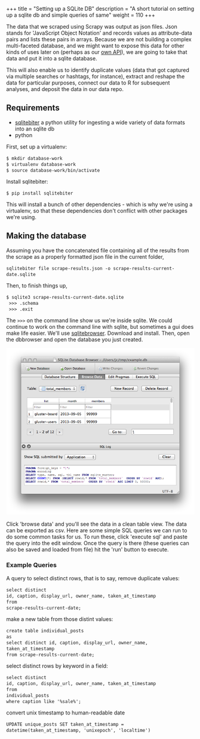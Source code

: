 +++
title = "Setting up a SQLite DB"
description = "A short tutorial on setting up a sqlite db and simple queries of same"
weight = 110
+++

The data that we scraped using Scrapy was output as json files. Json stands for 'JavaScript Object Notation' and records values as attribute-data pairs and lists these pairs in arrays. Because we are not building a complex multi-faceted database, and we might want to expose this data for other kinds of uses later on (perhaps as our [own API](https://programminghistorian.org/lessons/creating-apis-with-python-and-flask)), we are going to take that data and put it into a sqlite database.

This will also enable us to identify duplicate values (data that got captured via multiple searches or hashtags, for instance), extract and reshape the data for particular purposes, connect our data to R for subsequent analyses, and deposit the data in our data repo. 

## Requirements

+ [sqlitebiter](https://sqlitebiter.readthedocs.io/en/latest/index.html) a python utility for ingesting a wide variety of data formats into an sqlite db
+ python 

First, set up a virtualenv:

```
$ mkdir database-work
$ virtualenv database-work
$ source database-work/bin/activate
```

Install sqlitebiter:

```
$ pip install sqlitebiter
```

This will install a bunch of other dependencies - which is why we're using a virtualenv, so that these dependencies don't conflict with other packages we're using.

## Making the database

Assuming you have the concatenated file containing all of the results from the scrape as a properly formatted json file in the current folder,

```
sqlitebiter file scrape-results.json -o scrape-results-current-date.sqlite
```

Then, to finish things up,

```
$ sqlite3 scrape-results-current-date.sqlite
 >>> .schema
 >>> .exit
```

The `>>>` on the command line show us we're inside sqlite. We could continue to work on the command line with sqlite, but sometimes a gui does make life easier. We'll use [sqlitebrowser](http://sqlitebrowser.org/). Download and install. Then, open the dbbrowser and open the database you just created.

![Example screenshot of a typical DB-browser interface](https://github.com/sqlitebrowser/sqlitebrowser/raw/master/images/sqlitebrowser.png)

Click 'browse data' and you'll see the data in a clean table view. The data can be exported as csv. Here are some simple SQL queries we can run to do some common tasks for us. To run these, click 'execute sql' and paste the query into the edit window. Once the query is there (these queries can also be saved and loaded from file) hit the 'run' button to execute.

### Example Queries

A query to select distinct rows, that is to say, remove duplicate values:

```
select distinct
id, caption, display_url, owner_name, taken_at_timestamp
from
scrape-results-current-date;
```

make a new table from those distint values:

```
create table individual_posts
as 
select distinct id, caption, display_url, owner_name, taken_at_timestamp
from scrape-results-current-date;
```

select distinct rows by keyword in a field:

```
select distinct
id, caption, display_url, owner_name, taken_at_timestamp
from
individual_posts
where caption like '%sale%';
```

convert unix timestamp to human-readable date

```
UPDATE unique_posts SET taken_at_timestamp = datetime(taken_at_timestamp, 'unixepoch', 'localtime')
```